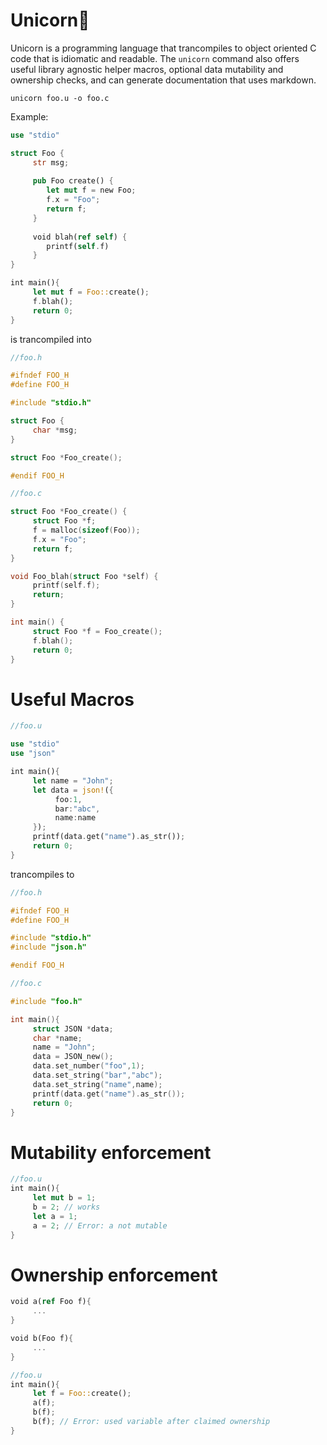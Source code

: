 # Unicorn🦄

Unicorn is a programming language that trancompiles to object oriented C code that is idiomatic and readable. The `unicorn` command also offers useful library agnostic helper macros, optional data mutability and ownership checks, and can generate documentation that uses markdown.

```console
unicorn foo.u -o foo.c
```

Example:
```rust
use "stdio"

struct Foo {
     str msg;
     
     pub Foo create() {
        let mut f = new Foo;
        f.x = "Foo";
        return f;
     }
     
     void blah(ref self) {
        printf(self.f)
     }
}

int main(){
     let mut f = Foo::create();
     f.blah();
     return 0;
}
```
is trancompiled into

```C
//foo.h

#ifndef FOO_H
#define FOO_H

#include "stdio.h"

struct Foo {
     char *msg;
}

struct Foo *Foo_create();

#endif FOO_H
```

```C
//foo.c

struct Foo *Foo_create() {
     struct Foo *f;
     f = malloc(sizeof(Foo));
     f.x = "Foo";
     return f;
}

void Foo_blah(struct Foo *self) {
     printf(self.f);
     return;
}

int main() {
     struct Foo *f = Foo_create();
     f.blah();
     return 0;
}
```

# Useful Macros

```rust
//foo.u

use "stdio"
use "json"

int main(){
     let name = "John";
     let data = json!({
          foo:1,
          bar:"abc",
          name:name
     });
     printf(data.get("name").as_str());
     return 0;
}
```

trancompiles to

```C
//foo.h

#ifndef FOO_H
#define FOO_H

#include "stdio.h"
#include "json.h"

#endif FOO_H
```

```C
//foo.c

#include "foo.h"

int main(){
     struct JSON *data;
     char *name;
     name = "John";
     data = JSON_new();
     data.set_number("foo",1);
     data.set_string("bar","abc");
     data.set_string("name",name);
     printf(data.get("name").as_str());
     return 0;
}
```

# Mutability enforcement

```rust
//foo.u
int main(){
     let mut b = 1;
     b = 2; // works
     let a = 1;
     a = 2; // Error: a not mutable
}
```

# Ownership enforcement

```rust
void a(ref Foo f){
     ...
}

void b(Foo f){
     ...
}

//foo.u
int main(){
     let f = Foo::create();
     a(f);
     b(f);
     b(f); // Error: used variable after claimed ownership
}
```
